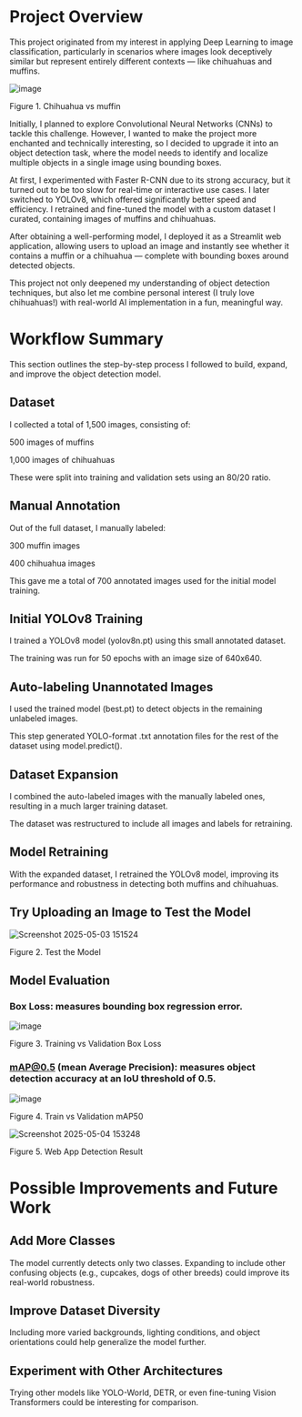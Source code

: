 # Project Overview
This project originated from my interest in applying Deep Learning to image classification, particularly in scenarios where images look deceptively similar but represent entirely different contexts — like chihuahuas and muffins.

![image](https://github.com/user-attachments/assets/a8b73ef5-82ce-401b-8df5-87a04078393a)

Figure 1. Chihuahua vs muffin



Initially, I planned to explore Convolutional Neural Networks (CNNs) to tackle this challenge. However, I wanted to make the project more enchanted and technically interesting, so I decided to upgrade it into an object detection task, where the model needs to identify and localize multiple objects in a single image using bounding boxes.

At first, I experimented with Faster R-CNN due to its strong accuracy, but it turned out to be too slow for real-time or interactive use cases. I later switched to YOLOv8, which offered significantly better speed and efficiency. I retrained and fine-tuned the model with a custom dataset I curated, containing images of muffins and chihuahuas.

After obtaining a well-performing model, I deployed it as a Streamlit web application, allowing users to upload an image and instantly see whether it contains a muffin or a chihuahua — complete with bounding boxes around detected objects.

This project not only deepened my understanding of object detection techniques, but also let me combine personal interest (I truly love chihuahuas!) with real-world AI implementation in a fun, meaningful way.
# Workflow Summary
This section outlines the step-by-step process I followed to build, expand, and improve the object detection model.

## Dataset 
I collected a total of 1,500 images, consisting of:

500 images of muffins

1,000 images of chihuahuas

These were split into training and validation sets using an 80/20 ratio.

## Manual Annotation
Out of the full dataset, I manually labeled:

300 muffin images

400 chihuahua images

This gave me a total of 700 annotated images used for the initial model training.

## Initial YOLOv8 Training
I trained a YOLOv8 model (yolov8n.pt) using this small annotated dataset.

The training was run for 50 epochs with an image size of 640x640.

## Auto-labeling Unannotated Images
I used the trained model (best.pt) to detect objects in the remaining unlabeled images.

This step generated YOLO-format .txt annotation files for the rest of the dataset using model.predict().

## Dataset Expansion
I combined the auto-labeled images with the manually labeled ones, resulting in a much larger training dataset.

The dataset was restructured to include all images and labels for retraining.

## Model Retraining
With the expanded dataset, I retrained the YOLOv8 model, improving its performance and robustness in detecting both muffins and chihuahuas.

## Try Uploading an Image to Test the Model
![Screenshot 2025-05-03 151524](https://github.com/user-attachments/assets/ab438277-f1a3-4904-9553-5dd8097d4032)

Figure 2. Test the Model

## Model Evaluation
### Box Loss: measures bounding box regression error.

![image](https://github.com/user-attachments/assets/7227b173-b99d-4da0-9a5c-e78a72cc1081)

Figure 3. Training vs Validation Box Loss

### mAP@0.5 (mean Average Precision): measures object detection accuracy at an IoU threshold of 0.5.


![image](https://github.com/user-attachments/assets/20eb8a59-1f4f-42a2-991e-33dff4eecb84)

Figure 4. Train vs  Validation mAP50

![Screenshot 2025-05-04 153248](https://github.com/user-attachments/assets/ac3e4845-0799-4597-8441-c554a207009c)

Figure 5. Web App Detection Result

# Possible Improvements and Future Work
## Add More Classes

The model currently detects only two classes. Expanding to include other confusing objects (e.g., cupcakes, dogs of other breeds) could improve its real-world robustness.

## Improve Dataset Diversity

Including more varied backgrounds, lighting conditions, and object orientations could help generalize the model further.

## Experiment with Other Architectures

Trying other models like YOLO-World, DETR, or even fine-tuning Vision Transformers could be interesting for comparison.


